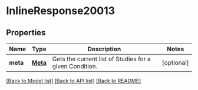 # InlineResponse20013

## Properties
Name | Type | Description | Notes
------------ | ------------- | ------------- | -------------
**meta** | [**Meta**](Meta.md) | Gets the current list of Studies for a given Condition. | [optional] 

[[Back to Model list]](../README.md#documentation-for-models) [[Back to API list]](../README.md#documentation-for-api-endpoints) [[Back to README]](../README.md)


